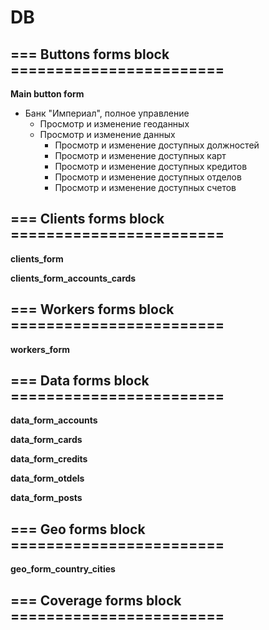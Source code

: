 # DB

## === Buttons forms block ========================

**Main button form**

- Банк "Империал", полное управление
	- Просмотр и изменение геоданных
	- Просмотр и изменение данных
		- Просмотр и изменение доступных должностей
		- Просмотр и изменение доступных карт
		- Просмотр и изменение доступных кредитов
		- Просмотр и изменение доступных отделов
		- Просмотр и изменение доступных счетов


## === Clients forms block ========================

**clients_form**

**clients_form_accounts_cards**


## === Workers forms block ========================

**workers_form**


## === Data forms block ========================

**data_form_accounts**

**data_form_cards**

**data_form_credits**

**data_form_otdels**

**data_form_posts**


## === Geo forms block ========================

**geo_form_country_cities**


## === Сoverage forms block ========================